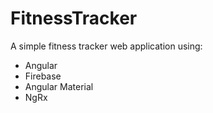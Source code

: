 # FitnessTracker

A simple fitness tracker web application using:  
- Angular  
- Firebase  
- Angular Material  
- NgRx
